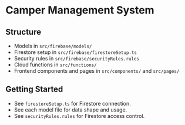 # Camper Management System

## Structure
- Models in `src/firebase/models/`
- Firestore setup in `src/firebase/firestoreSetup.ts`
- Security rules in `src/firebase/securityRules.rules`
- Cloud functions in `src/functions/`
- Frontend components and pages in `src/components/` and `src/pages/`

## Getting Started
- See `firestoreSetup.ts` for Firestore connection.
- See each model file for data shape and usage.
- See `securityRules.rules` for Firestore access control.